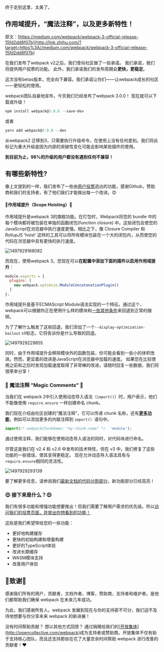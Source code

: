 终于走到这里，太美了。

## 作用域提升，“魔法注释”，以及更多新特性！

原文：[https://medium.com/webpack/webpack-3-official-release-15fd2dd8f07b](http://link.zhihu.com/?target=https%3A//medium.com/webpack/webpack-3-official-release-15fd2dd8f07b)

在我们发布了webpack v2之后，我们曾向社区做了一些承诺。 我们承诺，我们将提供用户投票的功能。 此外，我们承诺我们的发布周期会**更快，更稳定**。

这次没有betas版本，完全向下兼容。我们承诺让你们——让webpack成长的社区——更轻松的使用。

webpack团队自豪地宣布，今天我们已经发布了webpack 3.0.0！ 现在就可以下载或升级！

```powershell
npm install webpack@3.0.0 --save-dev
```

或者

```powershell
yarn add webpack@3.0.0 --dev
```

从webpack2 迁移到3，只需要执行升级命令，在使用上没有任何差别。我们将此标记为重大升级是因为内部的突破性变化可能会影响某些插件的使用。

**到目前为止，98%的升级的用户都没有遇到任何不兼容！**

## 有哪些新特性?

像上文提到的一样，我们发布了一些由[用户投票](https://webpack.js.org/vote)选出的功能，感谢Github，赞助商和我们的支持者，有了他们我们才能做出每一个改进。😍

#### 🔬作用域提升（Scope Hoisting）🔬

作用域提升是webpack 3的旗舰功能。在打包时，Webpack将您的 bundle 中的每个模块都将被包装在单独的函数闭包(function closure) 中。这些闭包会使您的JavaScript在浏览器中执行速度更慢。相比之下，像 Closure Compiler 和 RollupJS ‘hoist’ 这样的工具可以将所有模块包装在一个大的闭包内，从而使您的代码在浏览器中具有更快的执行速度。

![1497929168082](http://onvaoy58z.bkt.clouddn.com/1497929168082.png)

而现在，使用webpack 3，您现在可以**在配置中添加下面的插件以启用作用域提升**：

```javascript
module.exports = {  
  plugins: [
    new webpack.optimize.ModuleConcatenationPlugin()
  ]
};
```

作用域提升是基于ECMAScript Module语法实现的一个特征。通过这个，webpack可以根据你正在使用什么样的模块和[一些其他条件](https://medium.com/webpack/webpack-freelancing-log-book-week-5-7-4764be3266f5)来回退到正常的捆绑。

为了了解什么触发了这些回退，我们添加了一个`--display-optimization-bailout` cli标志，它将告诉你是什么导致的回退。

![1497929229855](http://onvaoy58z.bkt.clouddn.com/1497929229855.png)

同时，由于作用域提升会移除模块外的函数包装，你可能会看到一些小的体积改进。然而，更显着的改进是JavaScript在浏览器中加载的速度。 如果您在比较使用之前和之后时发现加载速度取得了非常棒的改进，请随时回复一些数据，我们将很荣幸分享！

### 🔮 魔法注释 ”Magic Comments” 🔮

当我们在 webpack 2中引入使用动态导入语法（`import()`）时，用户表示，他们不能像使用 `require.ensure` 一样创建命名 chunk。

我们现在介绍由社区创建的“魔法注释”，它可以传递 chunk 名称，还有[**更多功能**](https%3A//medium.com/webpack/how-to-use-webpacks-new-magic-comment-feature-with-react-universal-component-ssr-a38fd3e296a)，例如可以添加更多的内联注释到 `import() `语句中。

```javascript
import(/* webpackChunkName: "my-chunk-name" */  'module');
```

通过使用注释，我们能够在使用动态导入语法的同时，对代码块进行命名。

尽管这是我们在 v2.4 和 v2.6 中发布的技术特性，但在 v3 中，我们修复了这些功能的一些错误，使其变得更稳定。 现在允许动态导入语法具有与`require.ensure`相同的灵活性。

![1497929293139](http://onvaoy58z.bkt.clouddn.com/1497929293139.png)

要了解更多信息，请参阅我们[最新文档的代码分割部分](https://webpack.js.org/guides/code-splitting-async)，新功能部分已经高亮！

### 😍 接下来是什么？😍

我们有很多功能和增强功能想要推出！但我们需要了解用户需求的优先级。所以[访问我们的投票页面，并提出你想看到的功能！](http://webpack.js.org/vote)

这些是我们希望带给您的一些功能：

+ 更好地构建缓存
+ 更快的初始构建和增量构建
+ 更好的TypeScript体验
+ 改进长期缓存
+ WASM模块支持
+ 改善用户体验

## 🙇致谢🙇

感谢我们所有的用户，贡献者，文档作者，博客，赞助商，支持者和维护者。是他们都帮助我们确保 webpack 在未来几年成功。

为此，我们感谢所有人。webpack 发展到现在与你的支持密不可分，我们迫不及待地想要与你分享未来 webpack 的新进展！

没有时间帮助贡献？ 想以其他方式回馈？ 通过捐赠给我们的[[开放集体](http://link.zhihu.com/?target=http%3A//opencollective.com/webpack)](http://opencollective.com/webpack)成为支持者或赞助商。开放集体不仅有助于支持核心团队，而且还支持那些在花了大量空余时间帮助 webpack 进行改善的贡献者！❤